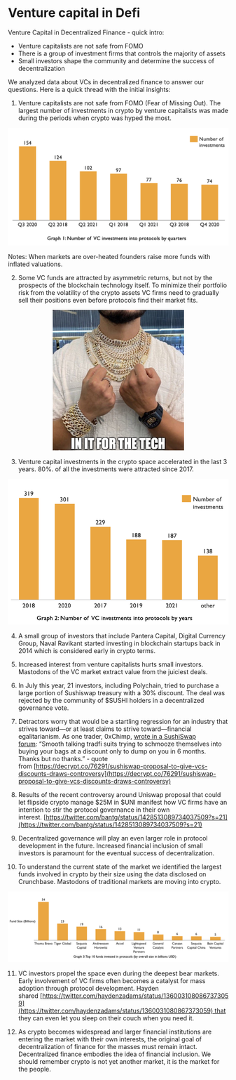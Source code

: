 # Venture capital in Defi

Venture Capital in Decentralized Finance - quick intro:

- Venture capitalists are not safe from FOMO
- There is a group of investment firms that controls the majority of assets
- Small investors shape the community and determine the success of decentralization

We analyzed data about VCs in decentralized finance to answer our questions. Here is a quick thread with the initial insights:

1. Venture capitalists are not safe from FOMO (Fear of Missing Out). The largest number of investments in crypto by venture capitalists was made during the periods when crypto was hyped the most.


<p align="center">
  <img src="assets/graph1.png">
</p>

Notes: When markets are over-heated founders raise more funds with inflated valuations.

2. Some VC funds are attracted by asymmetric returns, but not by the prospects of the blockchain technology itself. To minimize their portfolio risk from the volatility of the crypto assets VC firms need to gradually sell their positions even before protocols find their market fits.

<p align="center">
  <img width="300" height="320" src="assets/initforthetech.png">
</p>

3. Venture capital investments in the crypto space accelerated in the last 3 years. 80%. of all the investments were attracted since 2017.

<p align="center">
  <img src="assets/graph2.png">
</p>

4. A small group of investors that include Pantera Capital, Digital Currency Group, Naval Ravikant started investing in blockchain startups back in 2014 which is considered early in crypto terms.

5. Increased interest from venture capitalists hurts small investors. Mastodons of the VC market extract value from the juiciest deals.

6. In July this year, 21 investors, including Polychain, tried to purchase a large portion of Sushiswap treasury with a 30% discount. The deal was rejected by the community of $SUSHI holders in a decentralized governance vote.

7. Detractors worry that would be a startling regression for an industry that strives toward—or at least claims to strive toward—financial egalitarianism. As one trader, 0xChimp, [wrote in a SushiSwap forum](https://forum.sushi.com/t/sushi-phantom-troupe-strategic-raise/4554): “Smooth talking tradfi suits trying to schmooze themselves into buying your bags at a discount only to dump on you in 6 months. Thanks but no thanks.” - quote from [https://decrypt.co/76291/sushiswap-proposal-to-give-vcs-discounts-draws-controversy](https://decrypt.co/76291/sushiswap-proposal-to-give-vcs-discounts-draws-controversy)

8. Results of the recent controversy around Uniswap proposal that could let flipside crypto manage $25M in $UNI manifest how VC firms have an intention to stir the protocol governance in their own interest. [https://twitter.com/bantg/status/1428513089734037509?s=21](https://twitter.com/bantg/status/1428513089734037509?s=21)

9. Decentralized governance will play an even larger role in protocol development in the future. Increased financial inclusion of small investors is paramount for the eventual success of decentralization.

10. To understand the current state of the market we identified the largest funds involved in crypto by their size using the data disclosed on Crunchbase. Mastodons of traditional markets are moving into crypto.

![graph3](assets/graph3.png)

11. VC investors propel the space even during the deepest bear markets. Early involvement of VC firms often becomes a catalyst for mass adoption through protocol development. Hayden shared [https://twitter.com/haydenzadams/status/1360031080867373059](https://twitter.com/haydenzadams/status/1360031080867373059) that they can even let you sleep on their couch when you need it.

12. As crypto becomes widespread and larger financial institutions are entering the market with their own interests, the original goal of decentralization of finance for the masses must remain intact. Decentralized finance embodies the idea of financial inclusion. We should remember crypto is not yet another market, it is the market for the people.
